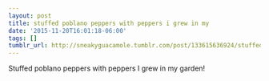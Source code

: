 ```yaml
---
layout: post
title: stuffed poblano peppers with peppers i grew in my
date: '2015-11-20T16:01:18-06:00'
tags: []
tumblr_url: http://sneakyguacamole.tumblr.com/post/133615636924/stuffed-poblano-peppers-with-peppers-i-grew-in-my
---
```

Stuffed poblano peppers with peppers I grew in my garden! 
